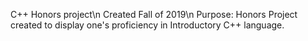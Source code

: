 C++ Honors project\n
Created Fall of 2019\n
Purpose: Honors Project created to display one's proficiency in Introductory C++ language.
